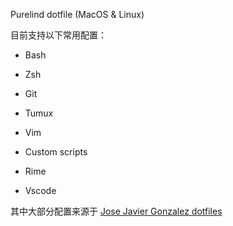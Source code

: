 Purelind dotfile (MacOS & Linux)

目前支持以下常用配置：

* Bash

* Zsh

* Git

* Tumux

* Vim

* Custom scripts

* Rime

* Vscode

  



其中大部分配置来源于 [Jose Javier Gonzalez dotfiles](https://github.com/jjgo/dotfiles)


